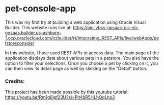# pet-console-app

This was my first try at building a web application using Oracle Visual Builder. 
This website runs live at: https://oic-vbcs-gosaas-oic-vb-gosaas.builder.us-ashburn-1.ocp.oraclecloud.com/ic/builder/rt/Integrating_REST_APIs/live/webApps/petstoreconsole/

In this website, I have used REST APIs to access data. The main page of the application displays data about various pets in a petstore. 
You also have the option to filter your selections. Once you choose a pet by clicking on it, you can then view its detail page as well by clicking on the "Detail" button. 

### Credits:
This project has been made possible by this youtube tutorial: 
https://youtu.be/Rm1g6Ipf23U?si=Plt4bR5HLhQqLho3

